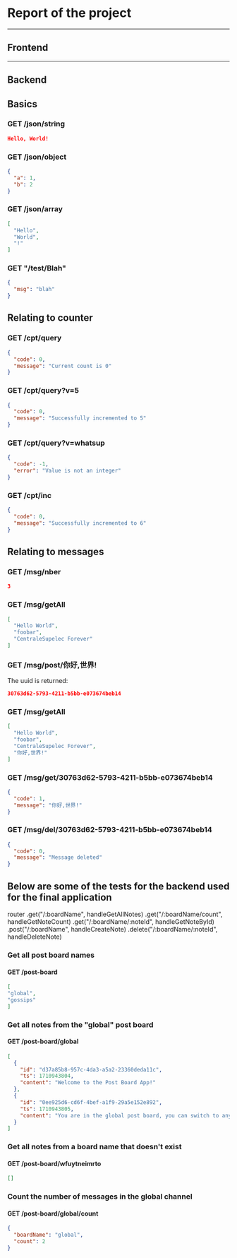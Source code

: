 # Report of the project
----
## Frontend

---
## Backend

## Basics

### GET /json/string

```json
Hello, World!
```

### GET /json/object

```json
{
  "a": 1,
  "b": 2
}
```

### GET /json/array

```json
[
  "Hello",
  "World",
  "!"
]
```

### GET "/test/Blah"

```json
{
  "msg": "blah"
}
```

## Relating to counter

### GET /cpt/query

```json
{
  "code": 0,
  "message": "Current count is 0"
}
```

### GET /cpt/query?v=5

```json
{
  "code": 0,
  "message": "Successfully incremented to 5"
}
```

### GET /cpt/query?v=whatsup

```json
{
  "code": -1,
  "error": "Value is not an integer"
}
```

### GET /cpt/inc

```json
{
  "code": 0,
  "message": "Successfully incremented to 6"
}
```

## Relating to messages

### GET /msg/nber

```json
3
```

### GET /msg/getAll

```json
[
  "Hello World",
  "foobar",
  "CentraleSupelec Forever"
]
```

### GET /msg/post/你好,世界!

The uuid is returned:

```json
30763d62-5793-4211-b5bb-e073674beb14
```

### GET /msg/getAll

```json
[
  "Hello World",
  "foobar",
  "CentraleSupelec Forever",
  "你好,世界!"
]
```

### GET /msg/get/30763d62-5793-4211-b5bb-e073674beb14

```json
{
  "code": 1,
  "message": "你好,世界!"
}
```

### GET /msg/del/30763d62-5793-4211-b5bb-e073674beb14

```json
{
  "code": 0,
  "message": "Message deleted"
}
```


## Below are some of the tests for the backend used for the final application
router
.get("/:boardName", handleGetAllNotes)
.get("/:boardName/count", handleGetNoteCount)
.get("/:boardName/:noteId", handleGetNoteById)
.post("/:boardName", handleCreateNote)
.delete("/:boardName/:noteId", handleDeleteNote)

### Get all post board names
#### GET /post-board
```json
[
"global",
"gossips"
]
```

### Get all notes from the "global" post board
#### GET /post-board/global

```json
[
  {
    "id": "d37a85b8-957c-4da3-a5a2-23360deda11c",
    "ts": 1710943804,
    "content": "Welcome to the Post Board App!"
  },
  {
    "id": "0ee925d6-cd6f-4bef-a1f9-29a5e152e892",
    "ts": 1710943805,
    "content": "You are in the global post board, you can switch to any other post board as you like!"
  }
]
```

### Get all notes from a board name that doesn't exist
#### GET /post-board/wfuytneimrto

```json
[]
```

### Count the number of messages in the global channel
#### GET /post-board/global/count
```json
{
  "boardName": "global",
  "count": 2
}
```

